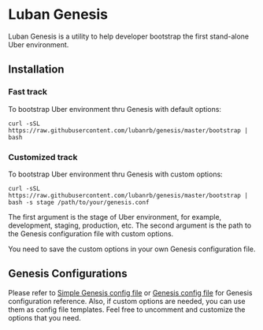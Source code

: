 # Luban Genesis

Luban Genesis is a utility to help developer bootstrap the first stand-alone Uber environment.

## Installation

### Fast track

To bootstrap Uber environment thru Genesis with default options: 

```
curl -sSL https://raw.githubusercontent.com/lubanrb/genesis/master/bootstrap | bash
```

### Customized track

To bootstrap Uber environment thru Genesis with custom options:

```
curl -sSL https://raw.githubusercontent.com/lubanrb/genesis/master/bootstrap | bash -s stage /path/to/your/genesis.conf
```
The first argument is the stage of Uber environment, for example, development, staging, production, etc. The second argument is the path to the Genesis configuration file with custom options.

You need to save the custom options in your own Genesis configuration file.

## Genesis Configurations

Please refer to [Simple Genesis config file](genesis.simple.conf) or [Genesis config file](genesis.complete.conf) for Genesis configuration reference. Also, if custom options are needed, you can use them as config file templates. Feel free to uncomment and customize the options that you need.
